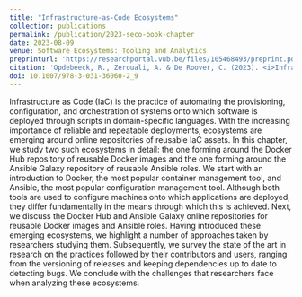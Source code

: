 ```yaml
---
title: "Infrastructure-as-Code Ecosystems"
collection: publications
permalink: /publication/2023-seco-book-chapter
date: 2023-08-09
venue: Software Ecosystems: Tooling and Analytics
preprinturl: 'https://researchportal.vub.be/files/105468493/preprint.pdf'
citation: 'Opdebeeck, R., Zerouali, A. & De Roover, C. (2023). <i>Infrastructure-as-Code Ecosystems</i>. In T. Mens, C. De Roover, & A. Cleve (Eds.), Software Ecosystems: Tooling and Analytics (pp. 215-245). Springer.'
doi: 10.1007/978-3-031-36060-2_9
---
```

Infrastructure as Code (IaC) is the practice of automating the provisioning, configuration, and orchestration of systems onto which software is deployed through scripts in domain-specific languages. With the increasing importance of reliable and repeatable deployments, ecosystems are emerging around online repositories of reusable IaC assets. In this chapter, we study two such ecosystems in detail: the one forming around the Docker Hub repository of reusable Docker images and the one forming around the Ansible Galaxy repository of reusable Ansible roles. We start with an introduction to Docker, the most popular container management tool, and Ansible, the most popular configuration management tool. Although both tools are used to configure machines onto which applications are deployed, they differ fundamentally in the means through which this is achieved. Next, we discuss the Docker Hub and Ansible Galaxy online repositories for reusable Docker images and Ansible roles. Having introduced these emerging ecosystems, we highlight a number of approaches taken by researchers studying them. Subsequently, we survey the state of the art in research on the practices followed by their contributors and users, ranging from the versioning of releases and keeping dependencies up to date to detecting bugs. We conclude with the challenges that researchers face when analyzing these ecosystems.
